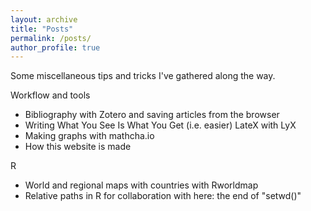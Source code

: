 ```yaml
---
layout: archive
title: "Posts"
permalink: /posts/
author_profile: true
---
```


Some miscellaneous tips and tricks I've gathered along the way. 

Workflow and tools 
* Bibliography with Zotero and saving articles from the browser
* Writing What You See Is What You Get (i.e. easier) LateX with LyX
* Making graphs with mathcha.io 
* How this website is made 

R 
* World and regional maps with countries with Rworldmap
* Relative paths in R for collaboration with here: the end of "setwd()"


